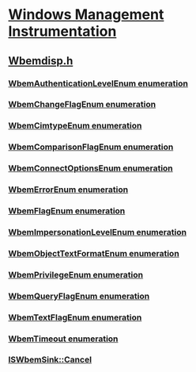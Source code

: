 # [Windows Management Instrumentation](../_wmi/index.md)
## [Wbemdisp.h](index.md)
### [WbemAuthenticationLevelEnum enumeration](../wbemdisp/ne-wbemdisp-wbemauthenticationlevelenum.md)
### [WbemChangeFlagEnum enumeration](../wbemdisp/ne-wbemdisp-wbemchangeflagenum.md)
### [WbemCimtypeEnum enumeration](../wbemdisp/ne-wbemdisp-wbemcimtypeenum.md)
### [WbemComparisonFlagEnum enumeration](../wbemdisp/ne-wbemdisp-wbemcomparisonflagenum.md)
### [WbemConnectOptionsEnum enumeration](../wbemdisp/ne-wbemdisp-wbemconnectoptionsenum.md)
### [WbemErrorEnum enumeration](../wbemdisp/ne-wbemdisp-wbemerrorenum.md)
### [WbemFlagEnum enumeration](../wbemdisp/ne-wbemdisp-wbemflagenum.md)
### [WbemImpersonationLevelEnum enumeration](../wbemdisp/ne-wbemdisp-wbemimpersonationlevelenum.md)
### [WbemObjectTextFormatEnum enumeration](../wbemdisp/ne-wbemdisp-wbemobjecttextformatenum.md)
### [WbemPrivilegeEnum enumeration](../wbemdisp/ne-wbemdisp-wbemprivilegeenum.md)
### [WbemQueryFlagEnum enumeration](../wbemdisp/ne-wbemdisp-wbemqueryflagenum.md)
### [WbemTextFlagEnum enumeration](../wbemdisp/ne-wbemdisp-wbemtextflagenum.md)
### [WbemTimeout enumeration](../wbemdisp/ne-wbemdisp-wbemtimeout.md)
### [ISWbemSink::Cancel](../wbemdisp/nf-wbemdisp-iswbemsink-cancel.md)
